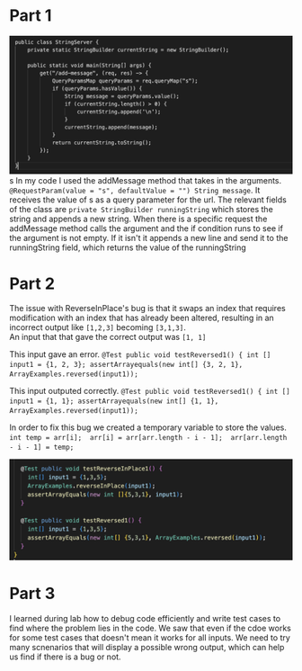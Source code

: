 # Part 1
![Image](cse15-lab2-ss-code.png)
s
In my code I used the addMessage method that takes in the arguments.
`@RequestParam(value = "s", defaultValue = "") String message`.
It receives the value of s as a query parameter for the url.
The relevant fields of the class are `private StringBuilder runningString` which stores the string and appends a new string.
When there is a specific request the addMessage method calls the argument and the if condition runs to see if the argument is not empty.
If it isn't it appends a new line and send it to the runningString field, which returns the value of the runningString
 



# Part 2 
The issue with ReverseInPlace's bug is that it swaps an index that requires modification with an index that has already been altered, resulting in an incorrect output like `[1,2,3]` becoming `[3,1,3]`.   
An input that that gave the correct output was `[1, 1]`

This input gave an error.
`@Test
 public void testReversed1() {
  int [] input1 = {1, 2, 3};
  assertArrayequals(new int[] {3, 2, 1}, ArrayExamples.reversed(input1));`
  
This input outputed correctly.
`@Test
 public void testReversed1() {
  int [] input1 = {1, 1};
  assertArrayequals(new int[] {1, 1}, ArrayExamples.reversed(input1));`
 
In order to fix this bug we created a temporary variable to store the values.
`int temp = arr[i]; 
arr[i] = arr[arr.length - i - 1]; 
arr[arr.length - i - 1] = temp;`

![Image](CSE-15L-Part2-Code.png)


# Part 3
I learned during lab how to debug code efficiently and write test cases to find where the problem lies in the code.
We saw that even if the cdoe works for some test cases that doesn't mean it works for all inputs. 
We need to try many scnenarios that will display a possible wrong output, which can help us find if there is a bug or not.
